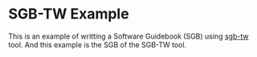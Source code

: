 SGB-TW Example
==============

This is an example of writting a Software Guidebook (SGB) using [sgb-tw](https://github.com/dgerod/sgb-tw) tool. And this example is the SGB of the SGB-TW tool.
